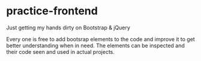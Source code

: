 # practice-frontend
Just getting my hands dirty on Bootstrap & jQuery

Every one is free to add bootsrap elements to the code and improve it to get better understanding when in need.
The elements can be inspected and their code seen and used in actual projects.
